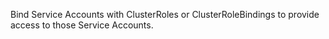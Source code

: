 Bind Service Accounts with ClusterRoles or ClusterRoleBindings to provide access to those Service Accounts. 